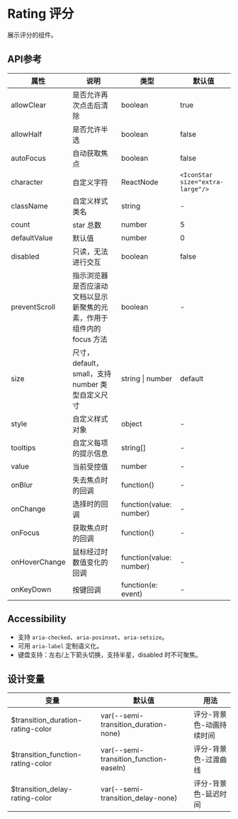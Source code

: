 # Rating 评分

展示评分的组件。

## API参考

| 属性           | 说明                                                                 | 类型                        | 默认值                                  |
|----------------|--------------------------------------------------------------------|-----------------------------|-----------------------------------------|
| allowClear     | 是否允许再次点击后清除                                              | boolean                     | true                                    |
| allowHalf      | 是否允许半选                                                        | boolean                     | false                                   |
| autoFocus      | 自动获取焦点                                                        | boolean                     | false                                   |
| character      | 自定义字符                                                          | ReactNode                   | `<IconStar size="extra-large"/>`        |
| className      | 自定义样式类名                                                      | string                      | -                                       |
| count          | star 总数                                                           | number                      | 5                                       |
| defaultValue   | 默认值                                                              | number                      | 0                                       |
| disabled       | 只读，无法进行交互                                                  | boolean                     | false                                   |
| preventScroll  | 指示浏览器是否应滚动文档以显示新聚焦的元素，作用于组件内的 focus 方法 | boolean                     | -                                       |
| size           | 尺寸，default，small，支持 number 类型自定义尺寸                    | string \| number            | default                                 |
| style          | 自定义样式对象                                                      | object                      | -                                       |
| tooltips       | 自定义每项的提示信息                                                | string[]                    | -                                       |
| value          | 当前受控值                                                          | number                      | -                                       |
| onBlur         | 失去焦点时的回调                                                    | function()                  | -                                       |
| onChange       | 选择时的回调                                                        | function(value: number)     | -                                       |
| onFocus        | 获取焦点时的回调                                                    | function()                  | -                                       |
| onHoverChange  | 鼠标经过时数值变化的回调                                            | function(value: number)     | -                                       |
| onKeyDown      | 按键回调                                                            | function(e: event)          | -                                       |

## Accessibility

- 支持 `aria-checked`、`aria-posinset`、`aria-setsize`。
- 可用 `aria-label` 定制语义化。
- 键盘支持：左右/上下箭头切换，支持半星，disabled 时不可聚焦。

## 设计变量

| 变量                                 | 默认值                                 | 用法                       |
|--------------------------------------|----------------------------------------|----------------------------|
| $transition_duration-rating-color    | var(--semi-transition_duration-none)   | 评分-背景色-动画持续时间    |
| $transition_function-rating-color    | var(--semi-transition_function-easeIn) | 评分-背景色-过渡曲线        |
| $transition_delay-rating-color       | var(--semi-transition_delay-none)      | 评分-背景色-延迟时间        |

